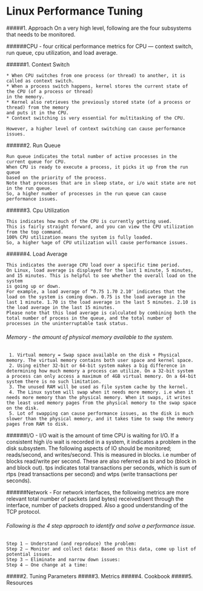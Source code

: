 Linux Performance Tuning
=========================

#####1. Approach
On a very high level, following are the four subsystems that needs to be monitored.

######CPU - four critical performance metrics for CPU — context switch, run queue, cpu utilization, and load average.
 
######1. Context Switch

    * When CPU switches from one process (or thread) to another, it is called as context switch.
    * When a process switch happens, kernel stores the current state of the CPU (of a process or thread)
    in the memory.
    * Kernel also retrieves the previously stored state (of a process or thread) from the memory
    and puts it in the CPU.
    * Context switching is very essential for multitasking of the CPU.
    
    However, a higher level of context switching can cause performance issues.

######2. Run Queue

    Run queue indicates the total number of active processes in the current queue for CPU.
    When CPU is ready to execute a process, it picks it up from the run queue
    based on the priority of the process.
    Note that processes that are in sleep state, or i/o wait state are not in the run queue.
    So, a higher number of processes in the run queue can cause performance issues.

######3. Cpu Utilization

    This indicates how much of the CPU is currently getting used.
    This is fairly straight forward, and you can view the CPU utilization from the top command.
    100% CPU utilization means the system is fully loaded.
    So, a higher %age of CPU utilization will cause performance issues.

######4. Load Average

    This indicates the average CPU load over a specific time period.
    On Linux, load average is displayed for the last 1 minute, 5 minutes, 
    and 15 minutes. This is helpful to see whether the overall load on the system
    is going up or down.
    For example, a load average of “0.75 1.70 2.10″ indicates that the load on the system is coming down. 0.75 is the load average in the last 1 minute. 1.70 is the load average in the last 5 minutes. 2.10 is the load average in the last 15 minutes.
    Please note that this load average is calculated by combining both the total number of process in the queue, and the total number of processes in the uninterruptable task status.

###### Memory - the amount of physical memory available to the system.
     1. Virtual memory = Swap space available on the disk + Physical memory. The virtual memory contains both user space and kernel space.
     2. Using either 32-bit or 64-bit system makes a big difference in determining how much memory a process can utilize. On a 32-bit system a process can only access a maximum of 4GB virtual memory. On a 64-bit system there is no such limitation.
     3. The unused RAM will be used as file system cache by the kernel.
     4. The Linux system will swap when it needs more memory. i.e when it needs more memory than the physical memory. When it swaps, it writes the least used memory pages from the physical memory to the swap space on the disk.
     5. Lot of swapping can cause performance issues, as the disk is much slower than the physical memory, and it takes time to swap the memory pages from RAM to disk.

######I/O - I/O wait is the amount of time CPU is waiting for I/O. 
    If a consistent high i/o wait is recorded in a system, it indicates a problem in the disk subsystem. The following aspects of IO should be monitored; reads/second, and writes/second. This is measured in blocks. i.e number of blocks read/write per second. These are also referred as bi and bo (block in and block out). tps indicates total transactions per seconds, which is sum of rtps (read transactions per second) and wtps (write transactions per seconds).

######Network - For network interfaces, the following metrics are more relevant 
    total number of packets (and bytes) received/sent through the interface, number of packets dropped. Also a good understanding of the TCP protocol.
 
 ###### Following is the 4 step approach to identify and solve a performance issue.

    Step 1 – Understand (and reproduce) the problem: 
    Step 2 – Monitor and collect data: Based on this data, come up list of potential issues.
    Step 3 – Eliminate and narrow down issues: 
    Step 4 – One change at a time: 


#####2. Tuning Parameters
#####3. Metrics
#####4. Cookbook
#####5. Resources
